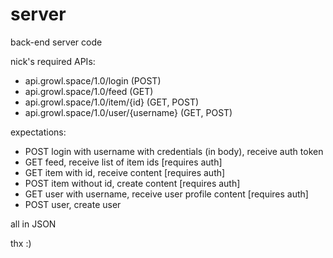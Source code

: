 # server
back-end server code

nick's required APIs:
- api.growl.space/1.0/login (POST)
- api.growl.space/1.0/feed (GET)
- api.growl.space/1.0/item/{id} (GET, POST)
- api.growl.space/1.0/user/{username} (GET, POST)

expectations:
* POST login with username with credentials (in body), receive auth token
* GET feed, receive list of item ids [requires auth]
* GET item with id, receive content [requires auth]
* POST item without id, create content [requires auth]
* GET user with username, receive user profile content [requires auth]
* POST user, create user

all in JSON

thx :)